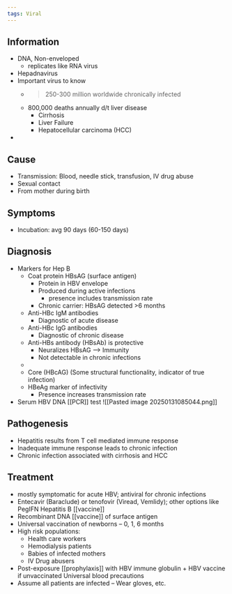 ```yaml
---
tags: Viral
---
```

## Information 
- DNA, Non-enveloped
	- replicates like RNA virus
- Hepadnavirus
- Important virus to know
	- >250-300 million worldwide chronically infected
	- 800,000 deaths annually d/t liver disease
		- Cirrhosis
		- Liver Failure
		- Hepatocellular carcinoma (HCC)
- 
## Cause
- Transmission: Blood, needle stick, transfusion, IV drug abuse
- Sexual contact
- From mother during birth
## Symptoms
- Incubation: avg 90 days (60-150 days)


## Diagnosis
- Markers for Hep B
	- Coat protein HBsAG (surface antigen)
		- Protein in HBV envelope
		- Produced during active infections
			- presence includes transmission rate
		- Chronic carrier: HBsAG detected >6 months
	- Anti-HBc IgM antibodies
		- Diagnostic of acute disease
	- Anti-HBc IgG antibodies
		- Diagnostic of chronic disease
	- Anti-HBs antibody (HBsAb) is protective
		- Neuralizes HBsAG --> Immunity
		- Not detectable in chronic infections
	- 
	- Core (HBcAG) (Some structural functionality, indicator of true infection)
	- HBeAg marker of infectivity
		- Presence increases transmission rate 
- Serum HBV DNA [[PCR]] test
![[Pasted image 20250131085044.png]]
## Pathogenesis
- Hepatitis results from T cell mediated immune response
- Inadequate immune response leads to chronic infection
- Chronic infection associated with cirrhosis and HCC

## Treatment 
- mostly symptomatic for acute HBV; antiviral for chronic infections
- Entecavir (Baraclude) or tenofovir (Viread, Vemlidy); other options like PegIFN
Hepatitis B [[vaccine]]
- Recombinant DNA [[vaccine]] of surface antigen
- Universal vaccination of newborns – 0, 1, 6 months
- High risk populations:
	- Health care workers 
	- Hemodialysis patients
	- Babies of infected mothers
	- IV Drug abusers
- Post-exposure [[prophylaxis]] with HBV immune globulin + HBV vaccine if unvaccinated
Universal blood precautions
- Assume all patients are infected – Wear gloves, etc.